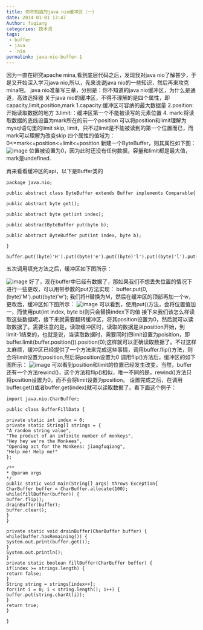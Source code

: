 ```yaml
---
title: 你不知道的java nio缓冲区（一)
date: 2014-01-01 13:47
Author: fuqiang
categories: 技术流
tags:
 - buffer
 - java
 -  nio
permalink: java-nio-buffer-1
---
```



因为一直在研究apache mina,看到底层代码之后，发现我对java
nio了解甚少，于是又开始深入学习java nio,所以，先来说说java
nio的一些知识，然后再来攻克mina吧。 java
nio准备写三章，分别是：你不知道的java nio缓冲区，为什么是通道，高效选择器
关于java
nio的缓冲区，不得不理解的是四个属性，即capacity,limit,position,mark
1.capacity:缓冲区可容纳的最大数据量 2.position: 开始读取数据的地方
3.limit:：缓冲区第一个不能被读写的元素位置 4.
mark:将读取数据的底线设置为mark所在的前一个position
可以将position和limit理解为mysql语句里的limit skip,
limit，只不过limit是不能被读到的第一个位置而已，而mark可以理解为改变skip
四个属性的值域为：0<=mark<=position<=limit<=position
新建一个ByteBuffer，则其属性如下图：
![image](http://img.blog.csdn.net/20140101130150312?watermark/2/text/aHR0cDovL2Jsb2cuY3Nkbi5uZXQvamlhbmdmdWxsbGw=/font/5a6L5L2T/fontsize/400/fill/I0JBQkFCMA==/dissolve/70/gravity/Center)
位置被设置为0，因为此时还没有任何数据，容量和limit都是最大值，mark是undefined.
<!--more--> 再来看看缓冲区的api，以下是Buffer类的

    package java.nio;
    
    public abstract class ByteBuffer extends Buffer implements Comparable{
    
    public abstract byte get();
    
    public abstract byte get(int index);
    
    public abstractByteBuffer put(byte b);
    
    public abstract ByteBuffer put(int index, byte b);
    
    }
    
    buffer.put((byte)'H').put((byte)'e').put((byte)'l').put((byte)'l').put((byte)'0');

五次调用填充方法之后，缓冲区如下图所示：

![image](http://img.blog.csdn.net/20140101130204796?watermark/2/text/aHR0cDovL2Jsb2cuY3Nkbi5uZXQvamlhbmdmdWxsbGw=/font/5a6L5L2T/fontsize/400/fill/I0JBQkFCMA==/dissolve/70/gravity/Center)
好了，现在buffer中已经有数据了，那如果我们不想丢失位置的情况下进行一些更改，可以用带参数的put方法实现：
buffer.put(0,(byte)'M').put((byte)'w');
我们将H替换为M，然后在缓冲区的顶部再加一个w，更改后，缓冲区如下图所示：
![image](http://img.blog.csdn.net/20140101130229484?watermark/2/text/aHR0cDovL2Jsb2cuY3Nkbi5uZXQvamlhbmdmdWxsbGw=/font/5a6L5L2T/fontsize/400/fill/I0JBQkFCMA==/dissolve/70/gravity/Center)
可以看到，使用put()方法，会将位置值加一，而使用put(int index, byte
b)则只会替换index下的值
接下来我们该怎么样读取这些数据呢，接下来就需要翻转缓冲区，将其position设置为0，然后就可以读取数据了。需要注意的是，读取缓冲区时，读取的数据是从position开始，到limit-1结束的，也就是说，当读取数据时，需要同时把limit设置为poisition，即buffer.limit(buffer.position()).position(0);这样就可以正确读取数据了。不过这样太麻烦，缓冲区已经提供了一个方法来完成这些事情，调用buffer.flip()方法，则会将limit设置为position,然后将position设置为0
调用flip()方法后，缓冲区的如下图所示：
![image](http://img.blog.csdn.net/20140101130241109?watermark/2/text/aHR0cDovL2Jsb2cuY3Nkbi5uZXQvamlhbmdmdWxsbGw=/font/5a6L5L2T/fontsize/400/fill/I0JBQkFCMA==/dissolve/70/gravity/Center)
可以看到position和limit的位置已经发生改变，当然，buffer还有一个方法rewind()，这个方法和flip()相似，唯一不同的是，rewind()方法只将position设置为0，而不会将limit设置为position。
设置完成之后，在调用buffer.get()或者buffer.get(index)就可以读取数据了。看下面这个例子：

    import java.nio.CharBuffer;
    
    public class BufferFillData {
    
    private static int index = 0;
    private static String[] strings = {
    "A random string value",
    "The product of an infinite number of monkeys",
    "Hey hey we're the Monkees",
    "Opening act for the Monkees: jiangfuqiang",
    "Help me! Help me!"
    };
    
    /**
    * @param args
    */
    public static void main(String[] args) throws Exception{
    CharBuffer buffer = CharBuffer.allocate(100);
    while(fillBuffer(buffer)) {
    buffer.flip();
    drainBuffer(buffer);
    buffer.clear();
    }
    }
    
    private static void drainBuffer(CharBuffer buffer) {
    while(buffer.hasRemaining()) {
    System.out.print(buffer.get());
    }
    System.out.println();
    }
    private static boolean fillBuffer(CharBuffer buffer) {
    if(index >= strings.length) {
    return false;
    }
    String string = strings[index++];
    for(int i = 0; i < string.length(); i++) {
    buffer.put(string.charAt(i));
    }
    return true;
    }
    
    }
